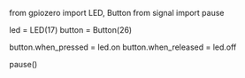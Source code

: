 from gpiozero import LED, Button
from signal import pause

led = LED(17)
button = Button(26)

button.when_pressed = led.on
button.when_released = led.off

pause()
